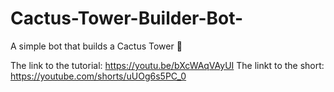 # Cactus-Tower-Builder-Bot-
A simple bot that builds a Cactus Tower 🌵

The link to the tutorial: https://youtu.be/bXcWAqVAyUI
The linkt to the short: https://youtube.com/shorts/uUOg6s5PC_0 
